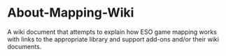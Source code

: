 # About-Mapping-Wiki
A wiki document that attempts to explain how ESO game mapping works with links to the appropriate library and support add-ons and/or their wiki documents.
